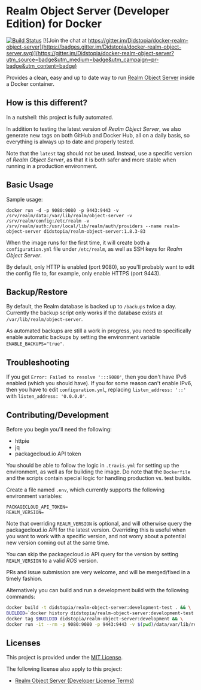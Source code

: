 # Realm Object Server (Developer Edition) for Docker

[![Build Status](https://travis-ci.org/Didstopia/docker-realm-object-server.svg?branch=master)](https://travis-ci.org/Didstopia/docker-realm-object-server)
[![Join the chat at https://gitter.im/Didstopia/docker-realm-object-server](https://badges.gitter.im/Didstopia/docker-realm-object-server.svg)](https://gitter.im/Didstopia/docker-realm-object-server?utm_source=badge&utm_medium=badge&utm_campaign=pr-badge&utm_content=badge)

Provides a clean, easy and up to date way to run [Realm Object Server](https://realm.io/docs/realm-object-server/) inside a Docker container.

## How is this different?

In a nutshell: this project is fully automated.

In addition to testing the latest version of _Realm Object Server_, we also generate new tags on both GitHub and Docker Hub, all on a daily basis, so everything is always up to date and properly tested.

Note that the `latest` tag should not be used. Instead, use a specific version of _Realm Object Server_, as that it is both safer and more stable when running in a production environment.

## Basic Usage

Sample usage:
```
docker run -d -p 9080:9080 -p 9443:9443 -v /srv/realm/data:/var/lib/realm/object-server -v /srv/realm/config:/etc/realm -v /srv/realm/auth:/usr/local/lib/realm/auth/providers --name realm-object-server didstopia/realm-object-server:1.8.3-83
```

When the image runs for the first time, it will create both a `configuration.yml` file under `/etc/realm`, as well as SSH keys for _Realm Object Server_.

By default, only HTTP is enabled (port 9080), so you'll probably want to edit the config file to, for example, only enable HTTPS (port 9443).

## Backup/Restore

By default, the Realm database is backed up to `/backups` twice a day. Currently the backup script only works if the database exists at `/var/lib/realm/object-server`.

As automated backups are still a work in progress, you need to specifically enable automatic backups by setting the environment variable `ENABLE_BACKUPS="true"`.

## Troubleshooting

If you get `Error: Failed to resolve ':::9080'`, then you don't have IPv6 enabled (which you should have). If you for some reason can't enable IPv6, then you have to edit `configuration.yml`, replacing `listen_address: '::'` with `listen_address: '0.0.0.0'`.

## Contributing/Development

Before you begin you'll need the following:
- httpie
- jq
- packagecloud.io API token

You should be able to follow the logic in `.travis.yml` for setting up the environment, as well as for building the image.
Do note that the `Dockerfile` and the scripts contain special logic for handling production vs. test builds.

Create a file named `.env`, which currently supports the following environment variables:

```
PACKAGECLOUD_API_TOKEN=
REALM_VERSION=
```

Note that overriding `REALM_VERSION` is optional, and will otherwise query the packagecloud.io API for the latest version. Overriding this is useful when you want to work with a specific version, and not worry about a potential new version coming out at the same time.

You can skip the packagecloud.io API query for the version by setting `REALM_VERSION` to a valid _ROS_ version.

PRs and issue submission are very welcome, and will be merged/fixed in a timely fashion.

Alternatively you can build and run a development build with the following commands:
```bash
docker build -t didstopia/realm-object-server:development-test . && \
BUILDID=`docker history didstopia/realm-object-server:development-test | grep "LABEL TEST=FALSE" | awk '{print $1}'` && \
docker tag $BUILDID didstopia/realm-object-server:development && \
docker run -it --rm -p 9080:9080 -p 9443:9443 -v $(pwd)/data/var/lib/realm-object-server:/var/lib/realm/object-server -v $(pwd)/data/etc/realm:/etc/realm -v $(pwd)/data/usr/local/lib/realm/auth/providers:/usr/local/lib/realm/auth/providers -v $(pwd)/data/backups:/backups --name realm-object-server didstopia/realm-object-server:development
```

## Licenses

This project is provided under the [MIT License](https://github.com/Didstopia/docker-realm-object-server/blob/master/LICENSE).

The following license also apply to this project:
- [Realm Object Server (Developer License Terms)](https://realm.io/legal/developer-license-terms/)
